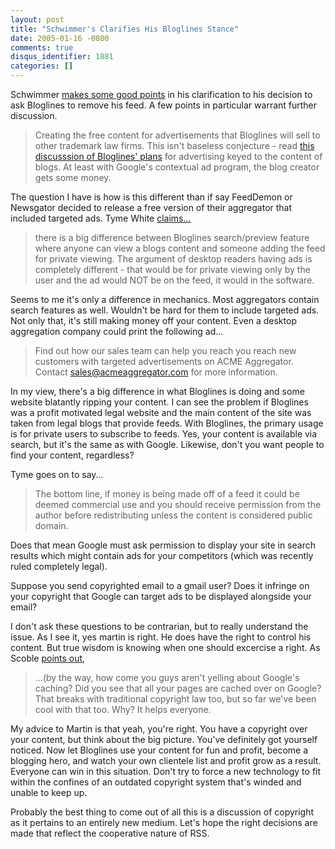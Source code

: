 ```yaml
---
layout: post
title: "Schwimmer's Clarifies His Bloglines Stance"
date: 2005-01-16 -0800
comments: true
disqus_identifier: 1881
categories: []
---
```

Schwimmer [makes some good
points](http://trademark.blog.us/blog/2005/01/15.html#a1531) in his
clarification to his decision to ask Bloglines to remove his feed. A few
points in particular warrant further discussion.

> Creating the free content for advertisements that Bloglines will sell
> to other trademark law firms. This isn't baseless conjecture - read
> [this discusssion of Bloglines'
> plans](http://www.readwriteweb.com/archives/002577.php) for
> advertising keyed to the content of blogs. At least with Google's
> contextual ad program, the blog creator gets some money.

The question I have is how is this different than if say FeedDemon or
Newsgator decided to release a free version of their aggregator that
included targeted ads. Tyme White
[claims...](http://blogyourway.com/index.php/2005/01/16/my-thoughts-on-robert-scoble-and-martin-schwimmer/)

> there is a big difference between Bloglines search/preview feature
> where anyone can view a blogs content and someone adding the feed for
> private viewing. The argument of desktop readers having ads is
> completely different - that would be for private viewing only by the
> user and the ad would NOT be on the feed, it would in the software.

Seems to me it's only a difference in mechanics. Most aggregators
contain search features as well. Wouldn't be hard for them to include
targeted ads. Not only that, it's still making money off your content.
Even a desktop aggregation company could print the following ad...

> Find out how our sales team can help you reach you reach new customers
> with targeted advertisements on ACME Aggregator. Contact
> sales@acmeaggregator.com for more information.

In my view, there's a big difference in what Bloglines is doing and some
website blatantly ripping your content. I can see the problem if
Bloglines was a profit motivated legal website and the main content of
the site was taken from legal blogs that provide feeds. With Bloglines,
the primary usage is for private users to subscribe to feeds. Yes, your
content is available via search, but it's the same as with Google.
Likewise, don't you want people to find your content, regardless?

Tyme goes on to say...

> The bottom line, if money is being made off of a feed it could be
> deemed commercial use and you should receive permission from the
> author before redistributing unless the content is considered public
> domain.

Does that mean Google must ask permission to display your site in search
results which might contain ads for your competitors (which was recently
ruled completely legal).

Suppose you send copyrighted email to a gmail user? Does it infringe on
your copyright that Google can target ads to be displayed alongside your
email?

I don't ask these questions to be contrarian, but to really understand
the issue. As I see it, yes martin is right. He does have the right to
control his content. But true wisdom is knowing when one should
excercise a right. As Scoble [points
out](http://radio.weblogs.com/0001011/2005/01/16.html#a9213),

> ...(by the way, how come you guys aren't yelling about Google's
> caching? Did you see that all your pages are cached over on Google?
> That breaks with traditional copyright law too, but so far we've been
> cool with that too. Why? It helps everyone.

My advice to Martin is that yeah, you're right. You have a copyright
over your content, but think about the big picture. You've definitely
got yourself noticed. Now let Bloglines use your content for fun and
profit, become a blogging hero, and watch your own clientele list and
profit grow as a result. Everyone can win in this situation. Don't try
to force a new technology to fit within the confines of an outdated
copyright system that's winded and unable to keep up.

Probably the best thing to come out of all this is a discussion of
copyright as it pertains to an entirely new medium. Let's hope the right
decisions are made that reflect the cooperative nature of RSS.

